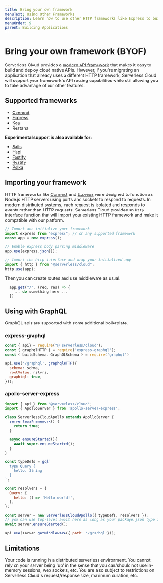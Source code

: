 ```yaml
---
title: Bring your own framework
menuText: Using Other Frameworks
description: Learn how to use other HTTP frameworks like Express to build your apps.
menuOrder: 9
parent: Building Applications
---
```


# Bring your own framework (BYOF)

Serverless Cloud provides a [modern API framework](/cloud/docs/apps/api) that makes it easy to build and deploy cloud native APIs. However, if you're migrating an application that already uses a different HTTP framework, Serverless Cloud will support your framework's API routing capabilities while still allowing you to take advantage of our other features.

## Supported frameworks

- [Connect](https://github.com/senchalabs/connect)
- [Express](https://expressjs.com/)
- [Koa](https://koajs.com/)
- [Restana](https://github.com/BackendStack21/restana)

**Experimental support is also available for:**

- [Sails](https://sailsjs.com/)
- [Hapi](https://hapi.dev/)
- [Fastify](https://www.fastify.io/)
- [Restify](http://restify.com/)
- [Polka](https://github.com/lukeed/polka)

## Importing your framework

HTTP frameworks like [Connect](https://github.com/senchalabs/connect) and [Express](https://expressjs.com/) were designed to function as Node.js HTTP servers using ports and sockets to respond to requests. In modern distributed systems, each request is isolated and responds to events rather than HTTP requests. Serverless Cloud provides an `http` interface function that will import your existing HTTP framework and make it compatible with our platform.

```javascript
// Import and initialize your framework
import express from "express"; // or any supported framework
const app = new express();

// Enable express body parsing middleware
app.use(express.json());

// Import the http interface and wrap your initialized app
import { http } from "@serverless/cloud";
http.use(app);
```

Then you can create routes and use middleware as usual.

```javascript
  app.get("/", (req, res) => {
    ... do something here ...
  })
```

## Using with GraphQL
GraphQL apis are supported with some additional boilerplate.

### express-graphql

```javascript
const { api} = require("@ serverless/cloud");
const { graphqlHTTP } = require('express-graphql');
const { buildSchema, GraphQLSchema } = require('graphql');

api.use('/graphql', graphqlHTTP({
  schema: schma,
  rootValue: rslvrs,
  graphiql: true,
}));
```

### apollo-server-express
```javascript
import { api } from "@serverless/cloud";
import { ApolloServer } from 'apollo-server-express';

class ServerlessCloudApollo extends ApolloServer {
  serverlessFramework() {
    return true;
  }

  async ensureStarted(){
    await super.ensureStarted();
  }
}

const typeDefs = gql`
  type Query {
    hello: String
  }
`;

const resolvers = {
  Query: {
    hello: () => 'Hello world!',
  },
};

const server = new ServerlessCloudApollo({ typeDefs, resolvers });
// you can use top-level await here as long as your package.json type is "module" and tsconfig has "module" and "target" set to esnext.
await server.ensureStarted();

api.use(server.getMiddleware({ path: '/graphql'}));
```

## Limitations

Your code is running in a distributed serverless environment. You cannot rely on your server being 'up' in the sense that you can/should not use in-memory sessions, web sockets, etc. You are also subject to restrictions on Serverless Cloud's request/response size, maximum duration, etc.
